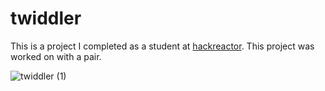 # twiddler
This is a project I completed as a student at [hackreactor](http://hackreactor.com). This project was worked on with a pair.

![twiddler (1)](https://user-images.githubusercontent.com/61848395/107997809-90347080-6f98-11eb-9168-aed809ba543c.gif)